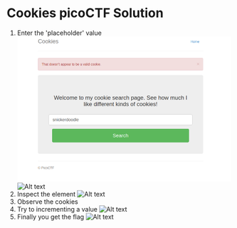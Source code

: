 # Cookies picoCTF Solution

1. Enter the 'placeholder' value
   ![Alt text](https://github.com/ganesh4333/CTF_Writeup-s/blob/main/Cookies/img/1.png "Intercepting an request")<br/>
   ![Alt text](/https://github.com/ganesh4333/CTF_Writeup-s/blob/main/Cookies/img/2.png "result of the placeholder")
2. Inspect the element 
   ![Alt text](/https://github.com/ganesh4333/CTF_Writeup-s/blob/main/Cookies/img/3.png "Inspect the element")
4. Observe the cookies
5. Try to incrementing a value 
   ![Alt text](/https://github.com/ganesh4333/CTF_Writeup-s/blob/main/Cookies/img/4.png "Observe the cookies")
7. Finally you get the flag
   ![Alt text](/https://github.com/ganesh4333/CTF_Writeup-s/blob/main/Cookies/img/5.png "result")



